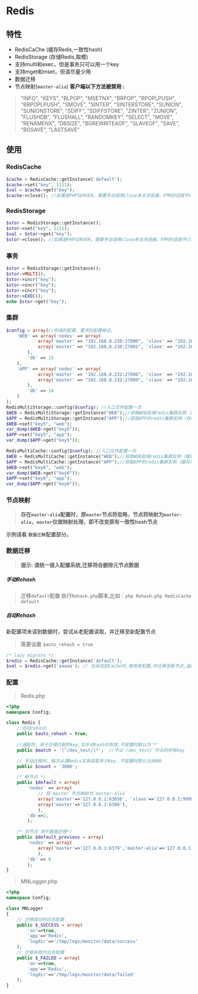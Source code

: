 # Redis

## 特性
* RedisCaChe (缓存Redis,一致性hash)
*  RedisStorage (存储Redis,取模)
*  支持multi和exec，但是事务只可以用一个key
*  支持mget和mset，但请尽量少用
*  数据迁移
*  节点映射(`master-alia`)
**客户端以下方法被禁用 :**

> "INFO", "KEYS", "BLPOP", "MSETNX", "BRPOP", "RPOPLPUSH", "BRPOPLPUSH", "SMOVE", "SINTER", "SINTERSTORE", "SUNION", "SUNIONSTORE", "SDIFF", "SDIFFSTORE", "ZINTER", "ZUNION",  "FLUSHDB", "FLUSHALL", "RANDOMKEY", "SELECT", "MOVE", "RENAMENX", "DBSIZE", "BGREWRITEAOF", "SLAVEOF", "SAVE", "BGSAVE", "LASTSAVE"
 
## 使用
### RedisCache
``` php
$cache = RedisCache::getInstance('default');
$cache->set("key", 1111);
$val = $cache->get("key");
$cache->close(); //如果是PHPSERVER，需要手动调用close来关闭连接。FPM的话就不close也行
```
### RedisStorage
``` php
$stor = RedisStorage::getInstance();
$stor->set("key", 1111);
$val = $stor->get("key");
$stor->close(); //如果是PHPSERVER，需要手动调用close来关闭连接。FPM的话就不close也行
```
### 事务
``` php
$stor = RedisStorage::getInstance();
$stor->MULTI();
$stor->incr("key");
$stor->incr("key");
$stor->incr("key");
$stor->EXEC();
echo $stor->get("key");
```
### 集群
``` php
$config = array(//存储的配置，要求的配置格式。
    'WEB' => array('nodes' => array(
            array('master' => "192.168.8.230:27000", 'slave' => "192.168.8.231:27000"),
            array('master' => "192.168.8.230:27001", 'slave' => "192.168.8.231:27001"),
        ),
        'db' => 15
    ),
    'APP' => array('nodes' => array(
            array('master' => "192.168.8.232:27008", 'slave' => "192.168.8.231:27008"),
            array('master' => "192.168.8.232:27009", 'slave' => "192.168.8.231:27009"),
        ),
        'db' => 14
    )
);
RedisMultiStorage::config($config); //入口文件配置一次
$WEB = RedisMultiStorage::getInstance("WEB");//获取WEB前端redis集群实例（存储）
$APP = RedisMultiStorage::getInstance("APP");//获取APP的redis集群实例（存储）
$WEB->set("key5", "web");
var_dump($WEB->get("key5"));
$APP->set("key5", "app");
var_dump($APP->get("key5"));

RedisMultiCache::config($config); //入口文件配置一次
$WEB = RedisMultiCache::getInstance("WEB");//获取WEB前端redis集群实例（缓存）
$APP = RedisMultiCache::getInstance("APP");//获取APP的redis集群实例（缓存）
$WEB->set("key6", "web");
var_dump($WEB->get("key6"));
$APP->set("key6", "app");
var_dump($APP->get("key6"));
```
### 节点映射
> **存在`master-alia`配置时，原`master`节点将忽略，节点将映射为`master-alia`，`master`仅做映射处理，即不改变原有一致性hash节点**

示例请看 `数据迁移`配置部分。
### 数据迁移
> **提示:   请统一接入配置系统,迁移将会删除元节点数据**
##### 手动Rehash
> 迁移`default`配置
执行`Rehash.php`脚本,比如：`php Rehash.php RedisCache default`
##### 自动Rehash
新配置项未读到数据时，尝试从老配置读取，并迁移至新配置节点
> 需要设置 `$auto_rehash = true`
``` php
/* lazy migrate */
$redis = RedisCache::getInstance('default');
$val = $redis->get('aaaaa'); // 当未找到Cache时,使用老配置,并迁移至新节点,返回结果
```
### 配置

> Redis.php

``` php
<?php
namespace Config;

class Redis {
	//自动rehash
	public $auto_rehash = true;
	
	//通配符，用于迁移匹配的key,仅手动hash时有效,不配置时默认为'*'
	public $match = '[^/dev_test/]*';  //不以'/dev_test/'开头的所有key

	// 手动迁移时，每次从源Redis实例读取多少Key，不配置时默认为3000
	public $count = '3000';

	/* 新节点 */
	public $default = array(
		'nodes' => array(
			// 将`master`节点映射为`master-alia`
			array('master'=>'127.0.0.1:63656', 'slave'=>'127.0.0.1:9999'，'master-alia'=>'127.0.0.1:9379'),
			array('master'=>'127.0.0.1:6380'),
			),
		'db'=>2,
		);

	/* 旧节点 用于数据迁移*/
	public $default_previous = array(
		'nodes' => array(
			array('master'=>'127.0.0.1:6379','master-alia'=>'127.0.0.1:8888'),
			),
		'db' => 0
		);
}
```

> MNLogger.php

``` php
<?php
namespace Config;

class MNLogger
{
    // 迁移成功时日志配置
	public $_SUCCESS = array(
		'on'=>true,
		'app'=>'Redis',
		'logdir'=>'/tmp/logs/monitor/data/success'
	);
	// 迁移失败时日志配置
	public $_FAILED = array(
		'on'=>true,
		'app'=>'Redis',
		'logdir'=>'/tmp/logs/monitor/data/failed'
	);
}
```
